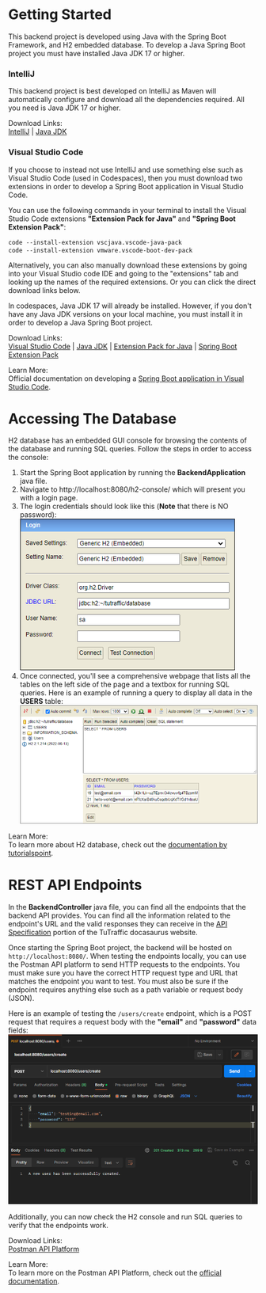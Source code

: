 # Getting Started
This backend project is developed using Java with the Spring Boot Framework, and H2 embedded database. To develop a Java Spring Boot project you must have installed Java JDK 17 or higher.

### IntelliJ
This backend project is best developed on IntelliJ as Maven will automatically configure and download all the dependencies required. All you need is Java JDK 17 or higher.

Download Links:  
[IntelliJ](https://www.jetbrains.com/idea/download/#section=windows) |
[Java JDK](https://www.oracle.com/java/technologies/downloads/)


### Visual Studio Code
If you choose to instead not use IntelliJ and use something else such as Visual Studio Code (used in Codespaces), then you must download two extensions in order to develop a Spring Boot application in Visual Studio Code. 

You can use the following commands in your terminal to install the Visual Studio Code extensions **"Extension Pack for Java"** and **"Spring Boot Extension Pack"**:
```
code --install-extension vscjava.vscode-java-pack
code --install-extension vmware.vscode-boot-dev-pack
```
Alternatively, you can also manually download these extensions by going into your Visual Studio code IDE and going to the "extensions" tab and looking up the names of the required extensions. Or you can click the direct download links below.

In codespaces, Java JDK 17 will already be installed. However, if you don't have any Java JDK versions on your local machine, you must install it in order to develop a Java Spring Boot project.

Download Links:  
[Visual Studio Code](https://code.visualstudio.com/download) |
[Java JDK](https://www.oracle.com/java/technologies/downloads/) |
[Extension Pack for Java](https://marketplace.visualstudio.com/items?itemName=vscjava.vscode-java-pack) |
[Spring Boot Extension Pack](https://marketplace.visualstudio.com/items?itemName=vmware.vscode-boot-dev-pack)

Learn More:     
Official documentation on developing a [Spring Boot application in Visual Studio Code](https://code.visualstudio.com/docs/java/java-spring-boot).

# Accessing The Database
H2 database has an embedded GUI console for browsing the contents of the database and running SQL queries. Follow the steps in order to access the console:
1) Start the Spring Boot application by running the **BackendApplication** java file.
2) Navigate to http://localhost:8080/h2-console/ which will present you with a login page.
3) The login credentials should look like this (**Note** that there is NO password):    
![Login page for H2 console](/documentation/static/img/h2-login.png)
4) Once connected, you'll see a comprehensive webpage that lists all the tables on the left side of the page and a textbox for running SQL queries. Here is an example of running a query to display all data in the **USERS** table:   
![Login page for H2 console](/documentation/static/img/h2-tables.png)

Learn More:     
To learn more about H2 database, check out the [documentation by tutorialspoint](https://www.tutorialspoint.com/h2_database/index.htm).

# REST API Endpoints
In the **BackendController** java file, you can find all the endpoints that the backend API provides. You can find all the information related to the endpoint's URL and the valid responses they can receive in the [API Specification](https://capstone-projects-2023-spring.github.io/project-tutraffic/docs/api-specification/api) portion of the TuTraffic docasaurus website.

Once starting the Spring Boot project, the backend will be hosted on ```http://localhost:8080/```. When testing the endpoints locally, you can use the Postman API platform to send HTTP requests to the endpoints. You must make sure you have the correct HTTP request type and URL that matches the endpoint you want to test. You must also be sure if the endpoint requires anything else such as a path variable or request body (JSON).     

Here is an example of testing the ```/users/create``` endpoint, which is a POST request that requires a request body with the **"email"** and **"password"** data fields:   
![Postman API Endpoint Test](/documentation/static/img/postman-example-1.png)

Additionally, you can now check the H2 console and run SQL queries to verify that the endpoints work.

Download Links:  
[Postman API Platform](https://www.postman.com/downloads/)

Learn More:     
To learn more on the Postman API Platform, check out the [official documentation](https://learning.postman.com/docs/introduction/overview/).
